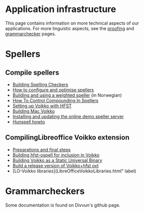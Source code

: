 # Application infrastructure

This page contains information on more technical aspects of our applications. For more linguistic aspects,
see the [proofing](../proof/index.html) and [grammarchecker](../proof/gramcheck/GrammarCheckerDocumentation.html)
pages.

# Spellers

## Compile spellers

- [Building Spelling Checkers](infraremake/BuildingSpellingCheckers.html)
- [How to configure and optimise spellers](infraremake/HowToConfigureAndOptimiseSpellers.html)
- [Building and using a weighted speller](infraremake/BuildingAndUsingAWeightedSpeller.html) (in Norwegian)
- [How To Control Compounding In Spellers](infraremake/HowToControlCompoundingInSpellers.html)
- [Setting up Voikko with HFST](CompilingVoikkoWithHfst.html)
- [Building Mac Voikko](BuildingMacVoikko.html)
- [Installing and updating the online demo speller server](SpellerServer.html)
- [Hunspell howto](hunspell.html)

## CompilingLibreoffice Voikko extension

- [Preparations and final steps](BuildingTheVoikkoExtensionForLibreOffice.html)
- [Building hfst-ospell for inclusion in Voikko](BuildingHfst-ospellForInclusionInVoikko.html)
- [Building Voikko as a Static Universal Binary](BuildLibvoikkoAsUniversalBinary.html)
- [Build a release version of Voikko+hfst oxt](BuildEverythingForVoikkoLOForRelease.html)
- [LO-Voikko libraries](LibreOfficeVoikkoLibraries.html" label)

# Grammarcheckers

Some documentation is found on Divvun's github page.
